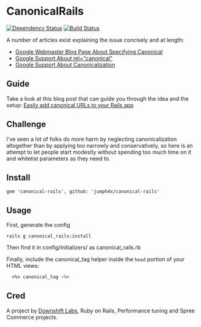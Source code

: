 CanonicalRails
==============
[![Dependency Status](https://gemnasium.com/jumph4x/canonical-rails.png)](https://gemnasium.com/jumph4x/canonical-rails)
[![Build Status](https://travis-ci.org/jumph4x/canonical-rails.svg?branch=master)](https://travis-ci.org/jumph4x/canonical-rails)

A number of articles exist explaining the issue concisely and at length:

 *   [Google Webmaster Blog Page About Specifying Canonical](http://googlewebmastercentral.blogspot.com/2009/02/specify-your-canonical.html)
 *   [Google Support About rel="canonical"](http://support.google.com/webmasters/bin/answer.py?hl=en&answer=139394)
 *   [Google Support About Canonicalization](http://support.google.com/webmasters/bin/answer.py?hl=en&answer=139066)

## Guide

Take a look at this blog post that can guide you through the idea and the setup: [Easily add canonical URLs to your Rails app](http://blog.planetargon.com/entries/2014/4/4/easily-add-canonical-urls-to-your-rails-app)

## Challenge

I've seen a lot of folks do more harm by neglecting canonicalization altogether than by applying too narrowly and conservatively, so here is an attempt to let people start modestly without spending too much time on it and whitelist parameters as they need to.

## Install

    gem 'canonical-rails', github: 'jumph4x/canonical-rails'

## Usage

First, generate the config

    rails g canonical_rails:install

Then find it in config/initializers/ as canonical_rails.rb

Finally, include the canonical_tag helper inside the `head` portion of
your HTML views:
```ruby
  <%= canonical_tag -%>
```

## Cred

A project by [Downshift Labs](http://downshiftlabs.com), Ruby on Rails,
Performance tuning and Spree Commerce projects.
